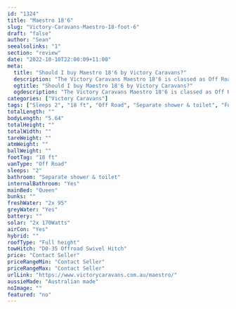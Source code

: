 ```yaml
---
id: "1324"
title: "Maestro 18'6"
slug: "Victory-Caravans-Maestro-18-foot-6"
draft: "false"
author: "Sean"
seealsolinks: "1"
section: "review"
date: "2022-10-10T22:00:09+11:00"
meta:
  title: "Should I buy Maestro 18'6 by Victory Caravans?"
  description: "The Victory Caravans Maestro 18'6 is classed as Off Road, and sleeps 2 people. It is Australian made and comes in at 18 ft. It generally has Separate shower & toilet."
  ogtitle: "Should I buy Maestro 18'6 by Victory Caravans?"
  ogdescription: "The Victory Caravans Maestro 18'6 is classed as Off Road, and sleeps 2 people. It is Australian made and comes in at 18 ft. It generally has Separate shower & toilet."
categories: ["Victory Caravans"]
tags: ["Sleeps 2", "18 ft", "Off Road", "Separate shower & toilet", "Full height", "Price Unknown", "Australian made"]
totalLength: ""
bodyLength: "5.64"
totalHeight: ""
totalWidth: ""
tareWeight: ""
atmWeight: ""
ballWeight: ""
footTag: "18 ft"
vanType: "Off Road"
sleeps: "2"
bathroom: "Separate shower & toilet"
internalBathroom: "Yes"
mainBed: "Queen"
bunks: ""
freshWater: "2x 95"
greyWater: "Yes"
battery: ""
solar: "2x 170Watts"
airCon: "Yes"
hybrid: ""
roofType: "Full height"
towHitch: "D0-35 Offroad Swivel Hitch"
price: "Contact Seller"
priceRangeMin: "Contact Seller"
priceRangeMax: "Contact Seller"
urlLink: "https://www.victorycaravans.com.au/maestro/"
aussieMade: "Australian made"
noImage: ""
featured: "no"
---
```

